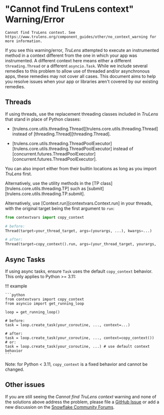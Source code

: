 # "Cannot find TruLens context" Warning/Error

```
Cannot find TruLens context. See
https://www.trulens.org/component_guides/other/no_context_warning for more information.
```

If you see this warning/error, _TruLens_ attempted to execute an instrumented
method in a context different from the one in which your app was instrumented. A
different context here means either a different `threading.Thread` or a
different `asyncio.Task`. While we include several remedies to this problem to
allow use of threaded and/or asynchronous apps, these remedies may not cover all cases. 
This document aims to help you resolve issues when your app or libraries aren't covered by our existing remedies.

## Threads

If using threads, use the replacement threading classes included in _TruLens_
that stand in place of Python classes:

- [trulens.core.utils.threading.Thread][trulens.core.utils.threading.Thread]
  instead of [threading.Thread][threading.Thread].

- [trulens.core.utils.threading.ThreadPoolExecutor][trulens.core.utils.threading.ThreadPoolExecutor]
  instead of
  [concurrent.futures.ThreadPoolExecutor][concurrent.futures.ThreadPoolExecutor].

You can also import either from their builtin locations as long as you import
_TruLens_ first.

Alternatively, use the utility methods in the [TP class][trulens.core.utils.threading.TP] such as
[submit][trulens.core.utils.threading.TP.submit].

Alternatively, use [Context.run][contextvars.Context.run] in your threads,
with the original target being the first argument to `run`:

```python
from contextvars import copy_context

# before:
Thread(target=your_thread_target, args=(yourargs, ...), kwargs=...)

# after:
Thread(target=copy_context().run, args=(your_thread_target, yourargs, ...), kwargs=...)
```

## Async Tasks

If using async tasks, ensure `Task` uses the default `copy_context` behavior. This only applies to Python >= 3.11:

!!! example

    ```python
    from contextvars import copy_context
    from asyncio import get_running_loop

    loop = get_running_loop()

    # before:
    task = loop.create_task(your_coroutine, ..., context=...)

    # after:
    task = loop.create_task(your_coroutine, ..., context=copy_context())
    # or:
    task = loop.create_task(your_coroutine, ...) # use default context behavior
    ```

Note: for Python < 3.11, `copy_context` is a fixed behavior and cannot be changed.

## Other issues

If you are still seeing the _Cannot find TruLens context_ warning and none of the solutions
above address the problem, please file a [GitHub Issue](https://github.com/truera/trulens/issues/new?template=bug-report.md) or 
add a new discussion on the [Snowflake Community Forums](https://snowflake.discourse.group/).
